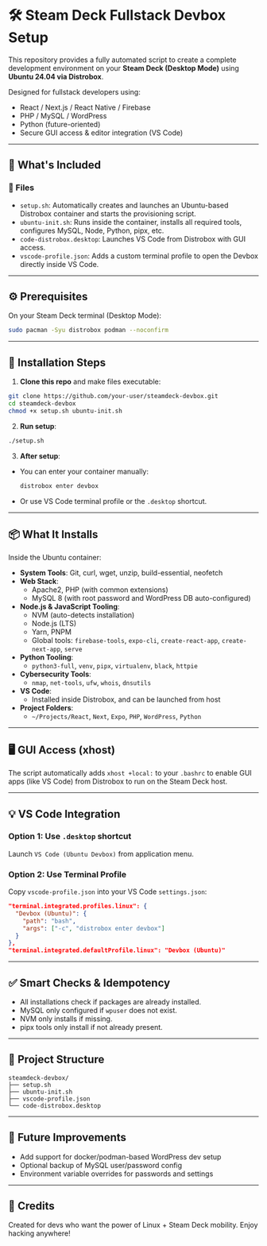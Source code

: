 # 🛠️ Steam Deck Fullstack Devbox Setup

This repository provides a fully automated script to create a complete development environment on your **Steam Deck (Desktop Mode)** using **Ubuntu 24.04 via Distrobox**.

Designed for fullstack developers using:
- React / Next.js / React Native / Firebase
- PHP / MySQL / WordPress
- Python (future-oriented)
- Secure GUI access & editor integration (VS Code)

---

## 🚀 What's Included

### 📁 Files
- `setup.sh`: Automatically creates and launches an Ubuntu-based Distrobox container and starts the provisioning script.
- `ubuntu-init.sh`: Runs inside the container, installs all required tools, configures MySQL, Node, Python, pipx, etc.
- `code-distrobox.desktop`: Launches VS Code from Distrobox with GUI access.
- `vscode-profile.json`: Adds a custom terminal profile to open the Devbox directly inside VS Code.

---

## ⚙️ Prerequisites

On your Steam Deck terminal (Desktop Mode):

```bash
sudo pacman -Syu distrobox podman --noconfirm
```

---

## 🔧 Installation Steps

1. **Clone this repo** and make files executable:
```bash
git clone https://github.com/your-user/steamdeck-devbox.git
cd steamdeck-devbox
chmod +x setup.sh ubuntu-init.sh
```

2. **Run setup**:
```bash
./setup.sh
```

3. **After setup**:
- You can enter your container manually:
  ```bash
  distrobox enter devbox
  ```
- Or use VS Code terminal profile or the `.desktop` shortcut.

---

## 📦 What It Installs

Inside the Ubuntu container:
- **System Tools**: Git, curl, wget, unzip, build-essential, neofetch
- **Web Stack**:
  - Apache2, PHP (with common extensions)
  - MySQL 8 (with root password and WordPress DB auto-configured)
- **Node.js & JavaScript Tooling**:
  - NVM (auto-detects installation)
  - Node.js (LTS)
  - Yarn, PNPM
  - Global tools: `firebase-tools`, `expo-cli`, `create-react-app`, `create-next-app`, `serve`
- **Python Tooling**:
  - `python3-full`, `venv`, `pipx`, `virtualenv`, `black`, `httpie`
- **Cybersecurity Tools**:
  - `nmap`, `net-tools`, `ufw`, `whois`, `dnsutils`
- **VS Code**:
  - Installed inside Distrobox, and can be launched from host
- **Project Folders**:
  - `~/Projects/React`, `Next`, `Expo`, `PHP`, `WordPress`, `Python`

---

## 🖥️ GUI Access (xhost)

The script automatically adds `xhost +local:` to your `.bashrc` to enable GUI apps (like VS Code) from Distrobox to run on the Steam Deck host.

---

## 💡 VS Code Integration

### Option 1: Use `.desktop` shortcut

Launch `VS Code (Ubuntu Devbox)` from application menu.

### Option 2: Use Terminal Profile

Copy `vscode-profile.json` into your VS Code `settings.json`:

```json
"terminal.integrated.profiles.linux": {
  "Devbox (Ubuntu)": {
    "path": "bash",
    "args": ["-c", "distrobox enter devbox"]
  }
},
"terminal.integrated.defaultProfile.linux": "Devbox (Ubuntu)"
```

---

## ✅ Smart Checks & Idempotency

- All installations check if packages are already installed.
- MySQL only configured if `wpuser` does not exist.
- NVM only installs if missing.
- pipx tools only install if not already present.

---

## 📂 Project Structure

```
steamdeck-devbox/
├── setup.sh
├── ubuntu-init.sh
├── vscode-profile.json
└── code-distrobox.desktop
```

---

## 🔐 Future Improvements

- Add support for docker/podman-based WordPress dev setup
- Optional backup of MySQL user/password config
- Environment variable overrides for passwords and settings

---

## 🙌 Credits

Created for devs who want the power of Linux + Steam Deck mobility. Enjoy hacking anywhere!